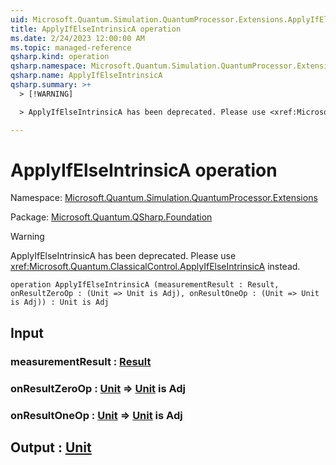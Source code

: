 ```yaml
---
uid: Microsoft.Quantum.Simulation.QuantumProcessor.Extensions.ApplyIfElseIntrinsicA
title: ApplyIfElseIntrinsicA operation
ms.date: 2/24/2023 12:00:00 AM
ms.topic: managed-reference
qsharp.kind: operation
qsharp.namespace: Microsoft.Quantum.Simulation.QuantumProcessor.Extensions
qsharp.name: ApplyIfElseIntrinsicA
qsharp.summary: >+
  > [!WARNING]

  > ApplyIfElseIntrinsicA has been deprecated. Please use <xref:Microsoft.Quantum.ClassicalControl.ApplyIfElseIntrinsicA> instead.

---
```


# ApplyIfElseIntrinsicA operation

Namespace: [Microsoft.Quantum.Simulation.QuantumProcessor.Extensions](xref:Microsoft.Quantum.Simulation.QuantumProcessor.Extensions)

Package: [Microsoft.Quantum.QSharp.Foundation](https://nuget.org/packages/Microsoft.Quantum.QSharp.Foundation)


> [!WARNING]
> ApplyIfElseIntrinsicA has been deprecated. Please use <xref:Microsoft.Quantum.ClassicalControl.ApplyIfElseIntrinsicA> instead.



```qsharp
operation ApplyIfElseIntrinsicA (measurementResult : Result, onResultZeroOp : (Unit => Unit is Adj), onResultOneOp : (Unit => Unit is Adj)) : Unit is Adj
```


## Input

### measurementResult : [Result](xref:microsoft.quantum.qsharp.valueliterals#result-literal)




### onResultZeroOp : [Unit](xref:microsoft.quantum.qsharp.valueliterals#unit-literal) => [Unit](xref:microsoft.quantum.qsharp.valueliterals#unit-literal)  is Adj




### onResultOneOp : [Unit](xref:microsoft.quantum.qsharp.valueliterals#unit-literal) => [Unit](xref:microsoft.quantum.qsharp.valueliterals#unit-literal)  is Adj





## Output : [Unit](xref:microsoft.quantum.qsharp.valueliterals#unit-literal)

